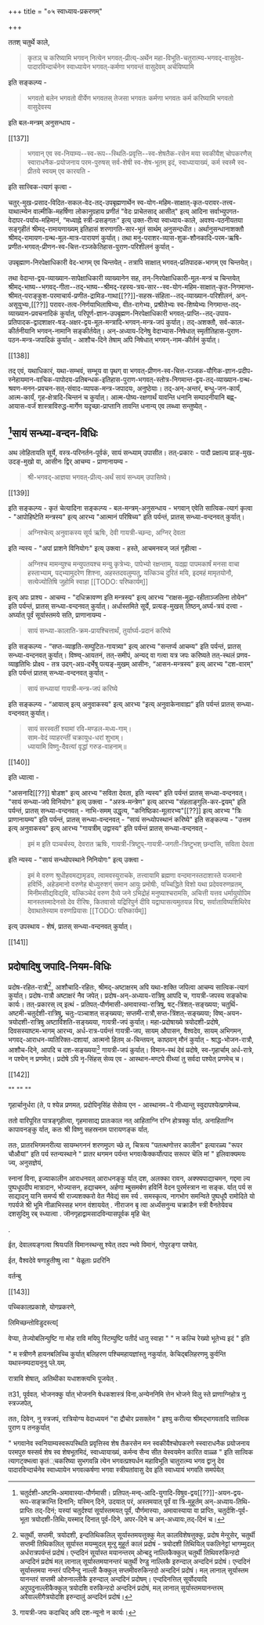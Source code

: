 +++
title = "०५ स्वाध्याय-प्रकरणम्"

+++

ततश् चतुर्थे काले, 

> कृतञ् च करिष्यामि भगवन् नित्येन भगवत्-प्रीत्य्-अर्थेन महा-विभूति-चतुरात्म्य-भगवद्-वासुदेव-पादारविन्दार्चनेन स्वाध्यायेन भगवत्-कर्मणा भगवन्तं वासुदेवम् अर्चयिष्यामि

इति सङ्कल्प्य - 

> भगवतो बलेन भगवतो वीर्येण भगवतस् तेजसा भगवतः कर्मणा भगवतः कर्म करिष्यामि भगवतो वासुदेवस्य 


इति बल-मन्त्रम् अनुसन्धाय -

[[137]] 

> भगवान् एव स्व-नियाम्य--स्व-रूप--स्थिति-प्रवृत्ति--स्व-शेषतैक-रसेन मया स्वकीयैश् चोपकरणैस् स्वाराधनैक-प्रयोजनाय परम-पुरुषस् सर्व-शेषी स्व-शेष-भूतम् इदं, स्वाध्यायाख्यं, कर्म स्वस्मै स्व-प्रीतये स्वयम् एव कारयति -

इति सात्त्विक-त्यागं कृत्वा -  

चतुर्-मुख-प्रसाद-विदित-सकल-वेद-तद्-उपबृह्मणार्थेन स्व-योग-महिम-साक्षात्-कृत-परावर-तत्त्व-याथात्म्येन वाल्मीकि-महर्षिणा लोकानुग्रहाय प्रणीतं "वेदः प्राचेतसाद् आसीत्" इत्य् आदिना सर्वाभ्युपगत-वेदापर-पर्याय-महिमानं, “मध्याह्ने स्त्री-प्रसङ्गतः” इत्य् उक्त-रीत्या स्वाध्याय-काले, अवश्य-पठनीयतया सङ्गृहीतं श्रीमद्-रामायणाख्यम् इतिहासं शरणागति-सार-भूतं सार्थम् अनुसन्दधीत। अर्थानुसन्धानाशक्तौ  श्रीमद्-रामायण-ग्रन्थ-मूल-मात्र-पारायणं कुर्यात्। तथा मनु-पराशर-व्यास-शुक-शौनकादि-परम-ऋषि-प्रणीत-भगवत्-प्रीणन-स्व-चित्त-रञ्जकेतिहास-पुराण-परिशीलनं कुर्यात् - 

उपबृह्माण-निरपेक्षाधिकारी वेद-भागम् एव चिन्तयेत् - तत्रापि साक्षात् भगवत्-प्रतिपादक-भागम् एव चिन्तयेत्।

तथा वेदान्त-द्वय-व्याख्यान-सापेक्षाधिकारी व्याख्यानेन सह, तन्-निरपेक्षाधिकारी-मूल-मन्त्रं च चिन्तयेत् श्रीमद्-भाष्य--भगवद्-गीता--तद्-भाष्य--श्रीमद्-रहस्य-त्रय-सार--स्व-योग-महिम-साक्षात्-कृत-निगमान्त-श्रीमत्-पराङ्कुश-परमाचार्य-प्रणीत-द्रामिड-गाथा[[??]]-सहस्र-संहिता--तद्-व्याख्यान-परिशीलनं, अन्-असूयुभ्यः,[[??]] परावर-तत्व-निर्णयाभिलाषिभ्यः, वीत-रागेभ्यः, प्रश्रीतेभ्यः स्व-शिष्येभ्यः निगमान्त-तद्-व्याख्यान-प्रवचनादिकं कुर्यात्, परिपूर्ण-ज्ञान-उपबृह्मण-निरपेक्षाधिकारी भगवत्-प्राप्ति--तद्-उपाय-प्रतिपादक-द्वादशाक्षर-षड्-अक्षर-द्वय-मूल-मन्त्रादि-भगवन्-मन्त्र-जपं कुर्यात्। तद्-अशक्तौ, सर्व-काल-कीर्तनीयानि भगवन्-नामानि सङ्कीर्तयेत्। अन्-अध्याय-दिनेषु वेदाभ्यास-निषेधात् स्मृतीतिहास-पुराण-पठन-मन्त्र-जपादिकं कुर्यात् - आशौच-दिने तेषाम् अपि निषेधात् भगवन्-नाम-कीर्तनं कुर्यात्।

[[138]]

तद् एवं, यथाधिकारं, यथा-सम्भवं, सम्भूय वा पृथग् वा भगवत्-प्रीणन-स्व-चित्त-रञ्जक-यौगिक-ज्ञान-प्रदीप-स्नेहायमान-वाचिक-पापोदय-प्रतिबन्धक-इतिहास-पुराण-भगवत्-स्तोत्र-निगमान्त-द्वय-तद्-व्याख्यान-ग्रन्थ-श्रवण-मनन-प्रवचन-सत्-संवाद-व्यापक-मन्त्र-जपादयः, अनुष्ठेयाः।  तद्-अन्-अन्तरं, बन्धु-जन-कार्यं, आत्म-कार्यं, गृह-क्षेत्रादि-चिन्तनं च कुर्यात्। आत्म-पोष्य-रक्षणार्थं यावन्ति धनानि सम्पादनीयानि बह्व्-आयास-वर्जं शास्त्राविरुद्ध-मार्गेण यदृच्छा-प्राप्तानि तावन्ति धनान्य् एव लब्ध्वा सन्तुष्येत् - 

## [^१_१३९]सायं सन्ध्या-वन्दन-विधिः

अथ लोहितायति सूर्ये, वस्त्र-परिनर्तन-पूर्वकं, सायं सन्ध्याम् उपासीत। तत्-प्रकारः - पादौ प्रक्षाल्य प्राङ्-मुख-उदङ्-मुखो वा, आसीनः द्विर् आचम्य - प्राणानायम्य - 

> श्री-भगवद्-आज्ञया भगवत्-प्रीत्य्-अर्थं सायं सन्ध्यम् उपासिष्ये।  

[^१_१३९]:    
    
    चतुर्दशी-अष्टमि-अमावास्या-पौर्णमासी। प्रतिपत्-मन्व्-आदि-युगादि-विषुव-द्वय[[??]]-अयन-द्वय-रूप-सङ्क्रान्ति दिनानि; यस्मिन् दिने,  उदयात् परं, अस्तमयात् पूर्वं वा त्रि-मुहूर्तम् अन्-अध्याय-तिथि-प्राप्तिः तद्-दिनं; यस्यां चतुर्दश्यां सूर्यास्तमयत् पूर्वं, पौर्णमास्याः, अमावास्याया वा  प्राप्तिः, चतुर्दशि-पूर्व-भूता त्रयोदशी-तिथिः,यस्माद् दिनात् पूर्व-दिने, अपर-दिने च अन्-अध्यायः,तद्-दिनं च।

[[139]]

इति सङ्कल्प्य - कृतं चेत्यादिना सङ्कल्प्य - बल-मन्त्रम्-अनुसन्धाय -  भगवान् एवेति सात्विक-त्यागं कृत्वा - "आपोहिष्टेति मन्त्रस्य" इत्य् आरभ्य "आत्मानं परिषिच्य" इति पर्यन्तं, प्रातस् सन्ध्या-वन्दनवत् कुर्यात्। 

> अग्निश्चेत्य् अनुवाकस्य सूर्य ऋषिः, देवी गायत्री-च्छन्दः, अग्निर् देवता

इति न्यस्य - "अपां प्राशने विनियोगः" इत्य् उक्त्वा - हस्ते, आचमनवज् जलं गृहीत्वा - 

> अग्निश्च मामन्युश्च मन्युपतयश्च मन्यु कृत्रेभ्यः, पापेभ्यो रक्षन्ताम्, यदह्ना पापमकार्षं मनसा वाचा हस्ताभ्याम्, पद्भ्यामुदरेण शिश्ना, अहस्तदवलुम्पतु, यत्किञ्च दुरितं मयि, इदमहं मामृतयोनौ, सत्येज्योतिषि जुहोमि स्वाहा
[[TODO: परिष्कार्यम्]]

इत्य् अपः प्राश्य - आचम्य - "दधिक्रावण्ण इति मन्त्रस्य" इत्य् आरभ्य “राक्षस-मुद्रा-रहीताञ्जलिना तोयेन” इति पर्यन्तं, प्रातस् सन्ध्या-वन्दनवत् कुर्यात्। अर्धास्तमिते सूर्ये, प्रत्यङ्-मुखस् तिष्ठन्,अर्घ्य-त्रयं दत्त्वा - अर्घ्यात् पूर्वं सूर्यास्तमये सति, प्राणानायम्य - 

> सायं सन्ध्या-कालाति-क्रम-प्रायश्चित्तार्थं, तुर्यार्घ्य-प्रदानं करिष्ये

इति सङ्कल्प्य - “सप्त-व्याहृति-सम्पुटित-गायत्र्या" इत्य् आरभ्य "सन्तर्प्य आचम्य" इति पर्यन्तं, प्रातस् सन्ध्या-वन्दनवत् कुर्यात्। विष्ण्व्-आयतनं, तत्-समीपं, अन्यद् वा गत्वा यत्र जपः करिष्यते तत्-स्थलं प्रणव-व्याहृतिभिः प्रोक्ष्य - तत्र उदग्-अग्र-दर्भेषु पत्यङ्-मुखम् आसीनः, “आसन-मन्त्रस्य" इत्य् आरभ्य "दश-वारम्" इति पर्यन्तं प्रातस् सन्ध्या-वन्दनवत् कुर्यात् - 

> सायं सन्ध्यायां गायत्री-मन्त्र-जपं करिष्ये

इति सङ्कल्प्य - “आयात्व् इत्य् अनुवाकस्य" इत्य् आरभ्य "इत्य् अनुवाकेनावाह्य” इति पर्यन्तं प्रातस् सन्ध्या-वन्दनवत् कुर्यात्। 

> सायं सरस्वतीं श्यामां रवि-मण्डल-मध्य-गाम्।  
साम-वेदं व्याहरन्तीं चक्रायुध-धरां शुभाम्।  
ध्यायामि विष्णु-दैवत्यां वृद्धां गरुड-वाहनाम्॥ 

[[140]]

इति ध्यात्वा -

"आसनादि[[??]] षोडश" इत्य् आरभ्य "सविता देवता, इति न्यस्य" इति पर्यन्तं प्रातस् सन्ध्या-वन्दनवत्। "सायं सन्ध्या-जपे विनियोगः" इत्य् उक्त्वा - "अस्त्र-मन्त्रेण" इत्य् आरभ्य "संहताङ्गुलि-कर-द्वयम्" इति पर्यन्तं, प्रातस् सन्ध्या-वन्दनवत् - नाभि-समम् उद्धृत्य, "कनिष्ठिका-मूलारभ्य"[[??]] इत्य् आरभ्य "त्रिः प्राणानायम्य" इति पर्यन्तं, प्रातस् सन्ध्या-वन्दनवत् - “सायं सन्ध्योपस्थानं करिष्ये" इति सङ्कल्प्य - "उत्तम इत्य् अनुवाकस्य" इत्य् आरभ्य "गायत्रीम् उद्वास्य" इति पर्यन्तं प्रातस् सन्ध्या-वन्दनवत् - 

> इमं म इति पञ्चर्चस्य, देवरात ऋषिः, गायत्री-त्रिष्टुप्-गायत्री-जगती-त्रिष्टुभश् छन्दांसि, सविता देवता 

इति न्यस्य - "सायं सन्ध्योपस्थाने निनियोगः" इत्य् उक्त्वा - 

> इमं मे वरुण श्रुधीहवमद्यामृडय, त्वामवस्युराचके, तत्त्वायामि ब्रह्मणा वन्दमानस्तदाशास्ते यजमानो हविर्भिः, अहेडमानो वरुणेह बोध्युरुशग्ं समान आयुः प्रमोषीः, यच्चिद्धिते विशो यथा प्रदेववरुणव्रतम्, मिनीमसीद्यविद्यवि, यत्किञ्चेदं वरुण दैव्ये जने ऽभिद्रोहं मनुष्याश्चरामसि, अचित्ती यत्तव धर्मायुयोपिम मानस्तस्मादेनसो देव रीरिषः, कितवासो यद्रिरिपुर्न दीवि यद्वाघासत्यमुतयन्न विद्म, सर्वाताविष्यशिथिरेव देवाथातेस्याम वरुणप्रियासः 
[[TODO: परिष्कार्यम्]]

इत्य् उपस्थाय - शेषं, प्रातस् सन्ध्या-वन्दनवत् कुर्यात्।

[[141]]

## प्रदोषादिषु जपादि-नियम-विधिः

प्रदोष-रहित-रात्रौ[^१_१४२], आशौचादि-रहितः, श्रीमद्-अष्टाक्षरम् अपि यथा-शक्ति जपित्वा आचम्य सात्विक-त्यागं कुर्यात्। प्रदोष-रात्रौ अष्टाक्षरं नैव जपेत्। प्रदोष-अन्-अध्याय-रात्रिषु आपदि च, गायत्री-जपस्य सङ्कोचः कार्यः। तत्-प्रकारस् त्व् इत्थं - प्रतिपत्-पौर्णमासी-अमावास्या-रात्रिषु, षट्-त्रिंशत्-सङ्ख्यया; चतुर्थि-अष्टमी-चतुर्दशी-रात्रिषु, चतुः-पञ्चाशत् सङ्ख्यया; सप्तमी-रात्रौ,सप्त-त्रिंशत्-सङ्ख्यया; विष्व्-अयन-त्रयोदशी-रात्रिषु अष्टाविंशति-सङ्ख्यया, गायत्री-जपं कुर्यात्। महा-प्रदोषाख्ये त्रयोदशी-प्रदोषे, दिवसस्याष्टम-भागम् आरभ्य, अर्ध-रात्र-पर्यन्तं गायत्री-जप, सायम् औपासन, वैश्वदेव, सायम् अभिगमन, भगवद्-आराधन-व्यतिरिक्त-दशायां, आत्मनो हितम् अ-चिन्तयन्, काष्ठवन् मौनं कुर्यात् - श्राद्ध-भोजन-रात्रौ, आशौच-दिने, आपदि च दश-सङ्ख्यया[^२_१४२] गायत्री-जपं कुर्यात्। विमान-स्थं देवं प्रदोषे, स्व-गृहार्चाम् अर्ध-रात्रे, न पश्येन् न प्रणमेत्। प्रदोषे ऽपि नृ-सिंहस् सेव्य एव - आस्थान-मण्टपे वीथ्यां तु सर्वदा पश्येत् प्रणमेच् च।

[^१_१४२]:    
    
    चतुर्थी, सप्तमी, त्रयोदशी, इन्दतिथिकलिल् सूर्यास्तमयत्तुक्कु मेल् कालविशेषत्तुक्कु, प्रदोष मेन्ऱुसेर्, चतुर्थी सप्तमी तिथिकलिल् सूर्यास्त मयम्मुदल्  मून्ऱु मुहूर्त कालं प्रदोषं - त्रयोदशी तिथियिल् पकलिनेट्टां भागम्मुदल् अर्धरात्रपर्यन्तं प्रदोषं। एन्ददिनं सूर्यास्त मयानन्तरम् ओन्बदु नाल्लिकैक्कुल् चतुर्थी तिथिवरुकिन्ऱदो अन्ददिनं प्रदोषं मल् लानाल् सूर्यास्तमयानन्तरं चतुर्थी रेण्डु  नाल्लिकै इरुन्दाल् अन्ददिनं प्रदोषं। एन्ददिनं सूर्यास्तमया नन्तरं पदिनैन्दु नाल्ली कैक्कुल् सप्तमीवरुकिन्ऱदो अन्ददिनं प्रदोषं। मल् लानाल् सूर्यास्तम यानन्तरं सप्तमी ओरुनाल्लीकै इरुन्दाल् अन्ददिनं प्रदोषम्। एन्ददिनत्तिल् सूर्योदयादि अऱुपदुनाल्लीकैक्कुल् त्रयोदशि वरुकिन्ऱदो अन्ददिनं प्रदोषं, मल् लानाल् सूर्यास्तमयानन्तरम् अरैवाल्लीगैत्रयोदशि इरुन्दालुं अन्ददिनं प्रदोषं। 

[^२_१४२]: गायत्री-जपः कदाचिद् अपि दश-न्यूनो न कार्यः।

[[142]]


""
""
""

गृहार्चानुर्धरा (ते, प श्येन्न प्रणमत्. प्रदोपिनृसिंह सेसेव्य एन - आस्थानम−पे नीध्यान्तु स्वुदापश्येत्प्रणमेच्च. 

ततो वारिपूरित पात्रङ्गृहीत्वा, गृहमासाद्य प्रातःकाल नत् आहिताग्नि रग्नि होत्रक्कु र्यात्. अनाहिताग्नि कापावनङ्कु र्यात्, कतः श्री विष्णु सहस्रनाम पारायणङ्क र्यात्. 

ततः, प्रातरभिगमनरीत्या सायम्भगननं शरणमुपग च्छे त्, चित्रत्य "पतत्थणोत्तर कालीन" इत्यारळ्य "रूपर चौऔयां" इति पर्य स्तन्यस्थाने " प्रातर थगमन पर्यन्त भगवत्कैक्कर्योत्पाद सरूपर चॆलि मां " इलिवाक्यमयः ज्य, अनुसज्ञेयं, 

स्नानां विना, इज्याकालीन आराधनवत् आराधनङ्कु र्यात् दश, अलक्का रावन, अक्फ्यपाद्याचमन, गद्दमा ल्य पुष्पधूपदीप मात्रादान, भोज्यासन, हद्याचमन, अर्हणा म्बुसमर्बण हविर्नि वेदन पुरर्मस्त्रान ना सङ्क. र्यात् पर्य स साद्यादनु यानि समर्प्य श्री राज्यशक्करो वेत नैवेद्यं सम र्स्य . समस्कृत्य, नागभोग समन्विते पुष्पधूपै रामोदिते यो गपर्यजे श्री भूमि नीळाभिस्सह भगन वंशाययेत् . नीराजन बृ त्वा अर्ध्यंसनुन्य चक्राडैन स्त्री वैनतेयेवच दशसुदिमु रब् स्ध्यात्वा . जीनगृहाद्वामसादविन्यासपूर्वक मृहि चेत् 

. 

ईत, देवालयङ्गत्वा श्रियःपतिं विमानस्थन्सु श्येत् तदप न्भवे विमानं, गोपुरङ्गा पश्येत्. 

ईत, वैश्वदेवे षणाहुतीष्षु त्वा " येळूताः प्रदरिनि 

वर्तन्बु 

[[143]]

पच्चिकालप्रकाशे, योगप्रकरणे, 

लिमिच्छन्तोविडुदस्त्य[ 

वेप्या, तेज्योबलिन्पुष्टि गा मोह रावि मयिपु स्टिम्पुष्टि पतीर्द धातु स्वाहा " " न कल्चि रेख्यो भूतेभ्य इदं " इति 

" म स्त्रीणनै हायनबलिच्चि कुर्यात् बलिहरण पश्चिमहायज्ञांस्तु नकुर्यात्. केचिद्बलिहरणमु कुर्वन्ति यथास्नम्पदायनुनु प्ले.यम्. 

रात्रावि शेषात्, अतिथीका यधाशक्त्यभि पूजयेत् . 

त31, पूर्ववत्. भोजनक्कु र्यात् भोजननि षेधकशास्त्रं विना,अन्येननिमि त्तेन भोजने विलु स्ते प्राणाग्निहोत्र नु स्त्रज्जपेत्, 

ततः, दिवेन, नु स्त्रजपं, रात्रियोग्य वेदाध्ययनं "रा द्रौचोर प्रसक्लेन " इश्यु करीत्या श्रीमद्भागवतादि सात्विक पुराण प तनकुर्यात् 

" भगवानेव स्वनियाम्यस्वरूपस्थिति प्रवृत्तिस्व शेष तैकरसेन मन स्वकीयैश्चोपकरणे स्स्वाराधनैक प्रयोजनाय परमपुरु षस्सर्व शेष स्व शेषभूतमिदं, स्वाध्यायाख्यं, कर्मन्व सैन्व सीत येस्वयमेन कारित वाळ्ळ " इति सात्विक त्यागट्क्भत्वा कृतं्चकरिष्या सुभगवन्नि त्येन भगवत्प्रश्यर्धन महाविभूति चातुरात्म्य भगव द्वानु देव पादारविन्दार्चनेव स्वाध्यायेन भगवत्कर्षणा भगवा स्त्रीयतांवासु देव इति स्वाध्यायं भगवति समर्पयेत् 
